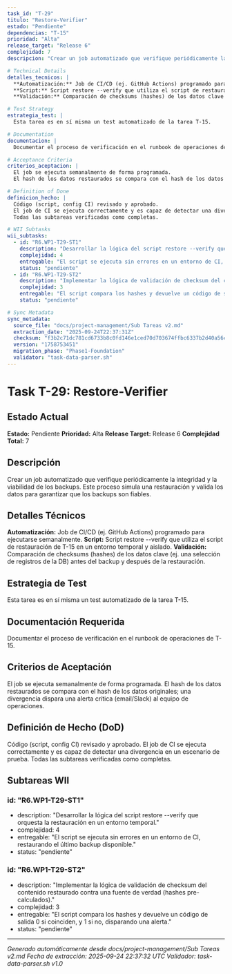 ```yaml
---
task_id: "T-29"
titulo: "Restore-Verifier"
estado: "Pendiente"
dependencias: "T-15"
prioridad: "Alta"
release_target: "Release 6"
complejidad: 7
descripcion: "Crear un job automatizado que verifique periódicamente la integridad y la viabilidad de los backups. Este proceso simula una restauración y valida los datos para garantizar que los backups son fiables."

# Technical Details
detalles_tecnicos: |
  **Automatización:** Job de CI/CD (ej. GitHub Actions) programado para ejecutarse semanalmente.
  **Script:** Script restore --verify que utiliza el script de restauración de T-15 en un entorno temporal y aislado.
  **Validación:** Comparación de checksums (hashes) de los datos clave (ej. una selección de registros de la DB) antes del backup y después de la restauración.

# Test Strategy
estrategia_test: |
  Esta tarea es en sí misma un test automatizado de la tarea T-15.

# Documentation
documentacion: |
  Documentar el proceso de verificación en el runbook de operaciones de T-15.

# Acceptance Criteria
criterios_aceptacion: |
  El job se ejecuta semanalmente de forma programada.
  El hash de los datos restaurados se compara con el hash de los datos originales; una divergencia dispara una alerta crítica (email/Slack) al equipo de operaciones.

# Definition of Done
definicion_hecho: |
  Código (script, config CI) revisado y aprobado.
  El job de CI se ejecuta correctamente y es capaz de detectar una divergencia en un escenario de prueba.
  Todas las subtareas verificadas como completas.

# WII Subtasks
wii_subtasks:
  - id: "R6.WP1-T29-ST1"
    description: "Desarrollar la lógica del script restore --verify que orquesta la restauración en un entorno temporal."
    complejidad: 4
    entregable: "El script se ejecuta sin errores en un entorno de CI, restaurando el último backup disponible."
    status: "pendiente"
  - id: "R6.WP1-T29-ST2"
    description: "Implementar la lógica de validación de checksum del contenido restaurado contra una fuente de verdad (hashes pre-calculados)."
    complejidad: 3
    entregable: "El script compara los hashes y devuelve un código de salida 0 si coinciden, y 1 si no, disparando una alerta."
    status: "pendiente"

# Sync Metadata
sync_metadata:
  source_file: "docs/project-management/Sub Tareas v2.md"
  extraction_date: "2025-09-24T22:37:31Z"
  checksum: "f3b2c71dc781cd6733b8c0fd146e1ced70d703674ffbc6337b2d40a56c57176b"
  version: "1758753451"
  migration_phase: "Phase1-Foundation"
  validator: "task-data-parser.sh"
---
```


# Task T-29: Restore-Verifier

## Estado Actual
**Estado:** Pendiente
**Prioridad:** Alta
**Release Target:** Release 6
**Complejidad Total:** 7

## Descripción
Crear un job automatizado que verifique periódicamente la integridad y la viabilidad de los backups. Este proceso simula una restauración y valida los datos para garantizar que los backups son fiables.

## Detalles Técnicos
**Automatización:** Job de CI/CD (ej. GitHub Actions) programado para ejecutarse semanalmente.
**Script:** Script restore --verify que utiliza el script de restauración de T-15 en un entorno temporal y aislado.
**Validación:** Comparación de checksums (hashes) de los datos clave (ej. una selección de registros de la DB) antes del backup y después de la restauración.

## Estrategia de Test
Esta tarea es en sí misma un test automatizado de la tarea T-15.

## Documentación Requerida
Documentar el proceso de verificación en el runbook de operaciones de T-15.

## Criterios de Aceptación
El job se ejecuta semanalmente de forma programada.
El hash de los datos restaurados se compara con el hash de los datos originales; una divergencia dispara una alerta crítica (email/Slack) al equipo de operaciones.

## Definición de Hecho (DoD)
Código (script, config CI) revisado y aprobado.
El job de CI se ejecuta correctamente y es capaz de detectar una divergencia en un escenario de prueba.
Todas las subtareas verificadas como completas.

## Subtareas WII
### id: "R6.WP1-T29-ST1"
- description: "Desarrollar la lógica del script restore --verify que orquesta la restauración en un entorno temporal."
- complejidad: 4
- entregable: "El script se ejecuta sin errores en un entorno de CI, restaurando el último backup disponible."
- status: "pendiente"
### id: "R6.WP1-T29-ST2"
- description: "Implementar la lógica de validación de checksum del contenido restaurado contra una fuente de verdad (hashes pre-calculados)."
- complejidad: 3
- entregable: "El script compara los hashes y devuelve un código de salida 0 si coinciden, y 1 si no, disparando una alerta."
- status: "pendiente"

---
*Generado automáticamente desde docs/project-management/Sub Tareas v2.md*
*Fecha de extracción: 2025-09-24 22:37:32 UTC*
*Validador: task-data-parser.sh v1.0*
